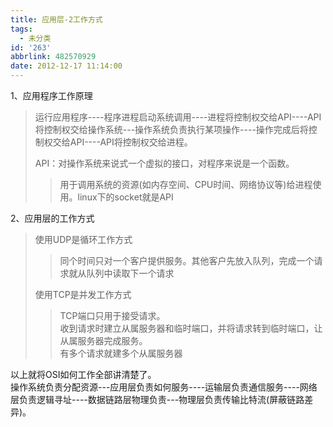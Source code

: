 ```yaml
---
title: 应用层-2工作方式
tags:
  - 未分类
id: '263'
abbrlink: 482570929
date: 2012-12-17 11:14:00
---
```


1、应用程序工作原理  

> 运行应用程序----程序进程启动系统调用----进程将控制权交给API----API将控制权交给操作系统---操作系统负责执行某项操作----操作完成后将控制权交给API----API将控制权交给进程。  
>   
> API：对操作系统来说式一个虚拟的接口，对程序来说是一个函数。  
> 
> > 用于调用系统的资源(如内存空间、CPU时间、网络协议等)给进程使用。linux下的socket就是API  
> 
>   

2、应用层的工作方式  

> 使用UDP是循环工作方式  
> 
> > 同个时间只对一个客户提供服务。其他客户先放入队列，完成一个请求就从队列中读取下一个请求  
> 
> 使用TCP是并发工作方式  
> 
> > TCP端口只用于接受请求。  
> > 收到请求时建立从属服务器和临时端口，并将请求转到临时端口，让从属服务器完成服务。  
> > 有多个请求就建多个从属服务器  
> >   

  
以上就将OSI如何工作全部讲清楚了。  
操作系统负责分配资源---应用层负责如何服务----运输层负责通信服务----网络层负责逻辑寻址----数据链路层物理负责---物理层负责传输比特流(屏蔽链路差异)。